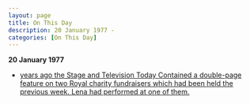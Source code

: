 ```yaml
---
layout: page
title: On This Day
description: 20 January 1977 - 
categories: [On This Day]
---
```


**20 January 1977**
* [<span id="age1"></span> years ago the Stage and Television Today Contained a double-page feature on two Royal charity fundraisers which had been held the previous week. Lena had performed at one of them.](/the%20stage%20and%20television%20today/1977/01/20/the-stage-and-television-today.html)

<!-- Script for calculating number of years ago -->
<script>
var dob = '19770120';
var year = Number(dob.substr(0, 4));
var month = Number(dob.substr(4, 2)) - 1;
var day = Number(dob.substr(6, 2));
var today = new Date();
var age1 = today.getFullYear() - year;
if (today.getMonth() < month || (today.getMonth() == month && today.getDate() < day)) {
  age1--;
}
document.getElementById("age1").innerHTML=age1;
</script>

